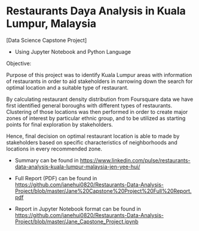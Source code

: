 # Restaurants Daya Analysis in Kuala Lumpur, Malaysia
[Data Science Capstone Project] 
- Using Jupyter Notebook and Python Language

Objective: 

Purpose of this project was to identify Kuala Lumpur areas with information of restaurants in order to aid stakeholders in narrowing down the search for optimal location and a suitable type of restaurant. 

By calculating restaurant density distribution from Foursquare data we have first identified general boroughs with different types of restaurants. Clustering of those locations was then performed in order to create major zones of interest by particular ethnic group, and to be utilized as starting points for final exploration by stakeholders. 

Hence, final decision on optimal restaurant location is able to made by stakeholders based on specific characteristics of neighborhoods and locations in every recommended zone.



- Summary can be found in https://www.linkedin.com/pulse/restaurants-data-analysis-kuala-lumpur-malaysia-jen-yee-hui/

- Full Report (PDF) can be found in https://github.com/janehui0820/Restaurants-Data-Analysis-Project/blob/master/Jane%20Capstone%20Project%20Full%20Report.pdf

- Report in Jupyter Notebook format can be found in https://github.com/janehui0820/Restaurants-Data-Analysis-Project/blob/master/Jane_Capstone_Project.ipynb

